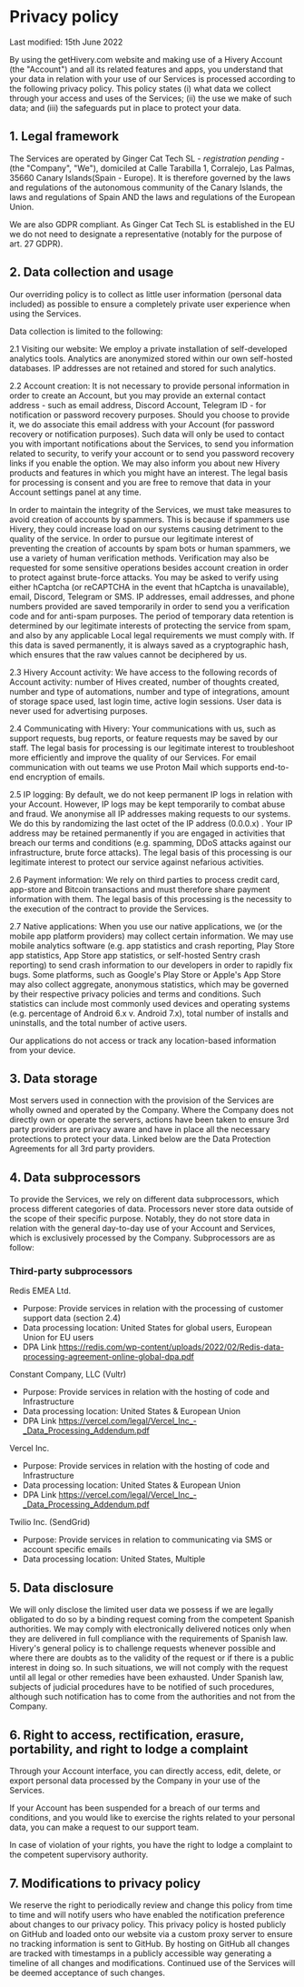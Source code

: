 # Privacy policy

Last modified: 15th June 2022

By using the getHivery.com website and making use of a Hivery Account (the "Account") and all its related features and apps, you understand that your data in relation with your use of our Services is processed according to the following privacy policy. This policy states (i) what data we collect through your access and uses of the Services; (ii) the use we make of such data; and (iii) the safeguards put in place to protect your data.

## 1\. Legal framework

The Services are operated by Ginger Cat Tech SL _- registration pending -_ (the "Company", "We"), domiciled at Calle Tarabilla 1, Corralejo, Las Palmas, 35660 Canary Islands(Spain - Europe). It is therefore governed by the laws and regulations of the autonomous community of the Canary Islands, the laws and regulations of Spain AND the laws and regulations of the European Union.

We are also GDPR compliant. As Ginger Cat Tech SL is established in the EU we do not need to designate a representative (notably for the purpose of art. 27 GDPR).

## 2\. Data collection and usage

Our overriding policy is to collect as little user information (personal data included) as possible to ensure a completely private user experience when using the Services.

Data collection is limited to the following:

2.1 Visiting our website: We employ a private installation of self-developed analytics tools. Analytics are anonymized stored within our own self-hosted databases. IP addresses are not retained and stored for such analytics.

2.2 Account creation: It is not necessary to provide personal information in order to create an Account, but you may provide an external contact address - such as email address, Discord Account, Telegram ID - for notification or password recovery purposes. Should you choose to provide it, we do associate this email address with your Account (for password recovery or notification purposes). Such data will only be used to contact you with important notifications about the Services, to send you information related to security, to verify your account or to send you password recovery links if you enable the option. We may also inform you about new Hivery products and features in which you might have an interest. The legal basis for processing is consent and you are free to remove that data in your Account settings panel at any time.

In order to maintain the integrity of the Services, we must take measures to avoid creation of accounts by spammers. This is because if spammers use Hivery, they could increase load on our systems causing detriment to the quality of the service. In order to pursue our legitimate interest of preventing the creation of accounts by spam bots or human spammers, we use a variety of human verification methods. Verification may also be requested for some sensitive operations besides account creation in order to protect against brute-force attacks. You may be asked to verify using either hCaptcha (or reCAPTCHA in the event that hCaptcha is unavailable), email, Discord, Telegram or SMS. IP addresses, email addresses, and phone numbers provided are saved temporarily in order to send you a verification code and for anti-spam purposes. The period of temporary data retention is determined by our legitimate interests of protecting the service from spam, and also by any applicable Local legal requirements we must comply with. If this data is saved permanently, it is always saved as a cryptographic hash, which ensures that the raw values cannot be deciphered by us.

2.3 Hivery Account activity: We have access to the following records of Account activity: number of Hives created, number of thoughts created, number and type of automations, number and type of integrations, amount of storage space used, last login time, active login sessions. User data is never used for advertising purposes.

2.4 Communicating with Hivery: Your communications with us, such as support requests, bug reports, or feature requests may be saved by our staff. The legal basis for processing is our legitimate interest to troubleshoot more efficiently and improve the quality of our Services. For email communication with out teams we use Proton Mail which supports end-to-end encryption of emails.

2.5 IP logging: By default, we do not keep permanent IP logs in relation with your Account. However, IP logs may be kept temporarily to combat abuse and fraud. We anonymise all IP addresses making requests to our systems. We do this by randomizing the last octet of the IP address (0.0.0.x) . Your IP address may be retained permanently if you are engaged in activities that breach our terms and conditions (e.g. spamming, DDoS attacks against our infrastructure, brute force attacks). The legal basis of this processing is our legitimate interest to protect our service against nefarious activities.

2.6 Payment information: We rely on third parties to process credit card, app-store and Bitcoin transactions and must therefore share payment information with them. The legal basis of this processing is the necessity to the execution of the contract to provide the Services.

2.7 Native applications: When you use our native applications, we (or the mobile app platform providers) may collect certain information. We may use mobile analytics software (e.g. app statistics and crash reporting, Play Store app statistics, App Store app statistics, or self-hosted Sentry crash reporting) to send crash information to our developers in order to rapidly fix bugs. Some platforms, such as Google's Play Store or Apple's App Store may also collect aggregate, anonymous statistics, which may be governed by their respective privacy policies and terms and conditions. Such statistics can include most commonly used devices and operating systems (e.g. percentage of Android 6.x v. Android 7.x), total number of installs and uninstalls, and the total number of active users.

Our applications do not access or track any location-based information from your device.

## 3\. Data storage

Most servers used in connection with the provision of the Services are wholly owned and operated by the Company. Where the Company does not directly own or operate the servers, actions have been taken to ensure 3rd party providers are privacy aware and have in place all the necessary protections to protect your data. Linked below are the Data Protection Agreements for all 3rd party providers.

## 4\. Data subprocessors

To provide the Services, we rely on different data subprocessors, which process different categories of data. Processors never store data outside of the scope of their specific purpose. Notably, they do not store data in relation with the general day-to-day use of your Account and Services, which is exclusively processed by the Company. Subprocessors are as follow:

### Third-party subprocessors

Redis EMEA Ltd.

- Purpose: Provide services in relation with the processing of customer support data (section 2.4)
- Data processing location: United States for global users, European Union for EU users
- DPA Link https://redis.com/wp-content/uploads/2022/02/Redis-data-processing-agreement-online-global-dpa.pdf

Constant Company, LLC (Vultr)

- Purpose: Provide services in relation with the hosting of code and Infrastructure
- Data processing location: United States & European Union
- DPA Link https://vercel.com/legal/Vercel_Inc_-_Data_Processing_Addendum.pdf

Vercel Inc.

- Purpose: Provide services in relation with the hosting of code and Infrastructure
- Data processing location: United States & European Union
- DPA Link https://vercel.com/legal/Vercel_Inc_-_Data_Processing_Addendum.pdf

Twilio Inc. (SendGrid)

- Purpose: Provide services in relation to communicating via SMS or account specific emails
- Data processing location: United States, Multiple

## 5\. Data disclosure

We will only disclose the limited user data we possess if we are legally obligated to do so by a binding request coming from the competent Spanish authorities. We may comply with electronically delivered notices only when they are delivered in full compliance with the requirements of Spanish law. Hivery's general policy is to challenge requests whenever possible and where there are doubts as to the validity of the request or if there is a public interest in doing so. In such situations, we will not comply with the request until all legal or other remedies have been exhausted. Under Spanish law, subjects of judicial procedures have to be notified of such procedures, although such notification has to come from the authorities and not from the Company.

## 6\. Right to access, rectification, erasure, portability, and right to lodge a complaint

Through your Account interface, you can directly access, edit, delete, or export personal data processed by the Company in your use of the Services.

If your Account has been suspended for a breach of our terms and conditions, and you would like to exercise the rights related to your personal data, you can make a request to our support team.

In case of violation of your rights, you have the right to lodge a complaint to the competent supervisory authority.

## 7\. Modifications to privacy policy

We reserve the right to periodically review and change this policy from time to time and will notify users who have enabled the notification preference about changes to our privacy policy.
This privacy policy is hosted publicly on GitHub and loaded onto our website via a custom proxy server to ensure no tracking information is sent to GitHub.
By hosting on GitHub all changes are tracked with timestamps in a publicly accessible way generating a timeline of all changes and modifications.
Continued use of the Services will be deemed acceptance of such changes.
